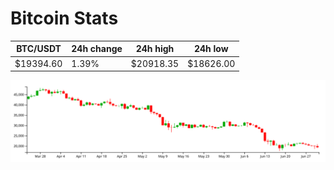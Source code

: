 # Bitcoin Stats

BTC/USDT|24h change|24h high|24h low|
|---|---|---|---|
|$19394.60|1.39%|$20918.35|$18626.00|

<img src="./chart.svg">
